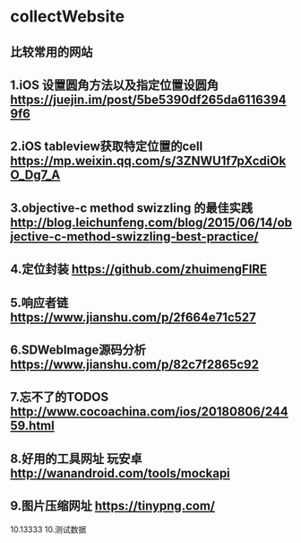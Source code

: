 # collectWebsite
比较常用的网站
--
1.iOS 设置圆角方法以及指定位置设圆角
 https://juejin.im/post/5be5390df265da61163949f6
--
2.iOS tableview获取特定位置的cell
https://mp.weixin.qq.com/s/3ZNWU1f7pXcdiOkO_Dg7_A
--
3.objective-c method swizzling 的最佳实践
http://blog.leichunfeng.com/blog/2015/06/14/objective-c-method-swizzling-best-practice/
--
4.定位封装
https://github.com/zhuimengFIRE
--
5.响应者链
https://www.jianshu.com/p/2f664e71c527
--
6.SDWebImage源码分析
https://www.jianshu.com/p/82c7f2865c92
--
7.忘不了的TODOS
http://www.cocoachina.com/ios/20180806/24459.html
--
8.好用的工具网址 玩安卓
http://wanandroid.com/tools/mockapi
--
9.图片压缩网址
https://tinypng.com/
--
10.13333
10.测试数据

